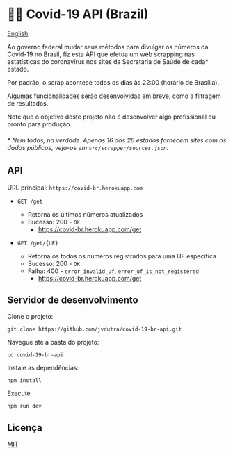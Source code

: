 # 🦠🔰 Covid-19 API (Brazil)
[English](https://github.com/jvdutra/covid-19-br-api/blob/master/README-en-US.md)

Ao governo federal mudar seus métodos para divulgar os números da Covid-19 no Brasil, fiz esta API que efetua um web scrapping nas estatísticas do coronavírus nos sites da Secretaria de Saúde de cada* estado.

Por padrão, o scrap acontece todos os dias às 22:00 (horário de Brasília).

Algumas funcionalidades serão desenvolvidas em breve, como a filtragem de resultados.

Note que o objetivo deste projeto não é desenvolver algo profissional ou pronto para produção.

###### * Nem todos, na verdade. Apenas 16 dos 26 estados fornecem sites com os dados públicos, veja-os em ``src/scrapper/sources.json``.

## API
URL principal: ``https://covid-br.herokuapp.com``

- ``GET /get``
  - Retorna os últimos números atualizados
  - Sucesso: 200 - ``OK``
    - https://covid-br.herokuapp.com/get

- `GET /get/{UF}`
  - Retorna os todos os números registrados para uma UF específica
  - Sucesso: 200 - ``OK``
  - Falha: 400 - ``error_invalid_uf``, ``error_uf_is_not_registered``
    - https://covid-br.herokuapp.com/get

## Servidor de desenvolvimento

Clone o projeto:

```git
git clone https://github.com/jvdutra/covid-19-br-api.git
```

Navegue até a pasta do projeto:

```batch
cd covid-19-br-api
```

Instale as dependências:

```batch
npm install
```

Execute

```batch
npm run dev
```

## Licença
[MIT](https://github.com/jvdutra/covid-19-br-api/blob/master/LICENSE)
